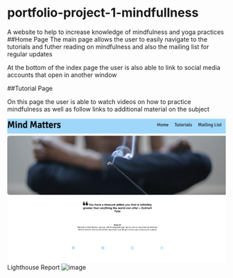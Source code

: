 # portfolio-project-1-mindfullness
A website to help to increase knowledge of mindfulness and yoga practices
##Home Page
The main page allows the user to easily navigate to the tutorials and futher reading on mindfulness and also the mailing list for regular updates

At the bottom of the index page the user is also able to link to social media accounts that open in another window

##Tutorial Page

On this page the user is able to watch videos on how to practice mindfulness as well as follow links to additional material on the subject


![image](https://github.com/JamesCowans/portfolio-project-1-mindfullness/blob/5377a0bf917cfe564fe4bb045c413bded17fc3c6/assets/images/Mind%20Matters%20Index%20Page.jpeg)
Lighthouse Report
![image](https://github.com/JamesCowans/portfolio-project-1-mindfullness/assets/131909433/a4275c27-1379-483f-88ba-42e2bf4d8609)


